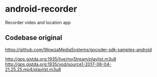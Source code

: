 # android-recorder
Recorder video and location app

## Codebase original

https://github.com/WowzaMediaSystems/gocoder-sdk-samples-android

http://gps.gistda.org:1935/live/myStream/playlist.m3u8
http://gps.gistda.org:1935/vod/source1-2017-06-04-21.25.25.mp4/playlist.m3u8
